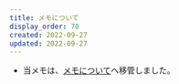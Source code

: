 ```yaml
---
title: メモについて
display_order: 70
created: 2022-09-27
updated: 2022-09-27
---
```

- 当メモは、[メモについて](https://thinktwice.tech/life/information_arrangement/take_note/)へ移管しました。